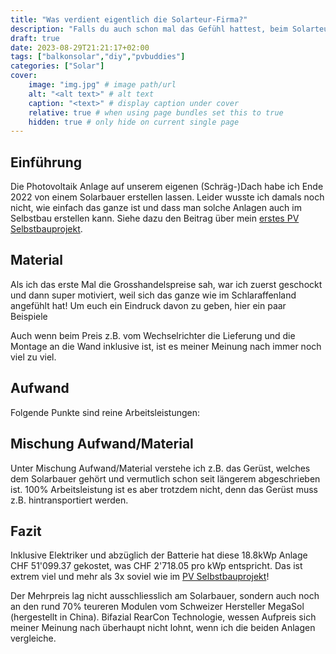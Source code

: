 ```yaml
---
title: "Was verdient eigentlich die Solarteur-Firma?"
description: "Falls du auch schon mal das Gefühl hattest, beim Solarteur bleibt etwas viel hängen: In diesem Beitrag lege ich dar, dass es wirklich so ist!"
draft: true
date: 2023-08-29T21:21:17+02:00
tags: ["balkonsolar","diy","pvbuddies"]
categories: ["Solar"]
cover:
    image: "img.jpg" # image path/url
    alt: "<alt text>" # alt text
    caption: "<text>" # display caption under cover
    relative: true # when using page bundles set this to true
    hidden: true # only hide on current single page
---
```


## Einführung

Die Photovoltaik Anlage auf unserem eigenen (Schräg-)Dach habe ich Ende 2022 von einem Solarbauer erstellen lassen. Leider wusste ich damals noch nicht, wie einfach das ganze ist und dass man solche Anlagen auch im Selbstbau erstellen kann. Siehe dazu den Beitrag über mein [erstes PV Selbstbauprojekt](/posts/erstes-pv-selbstbau-projekt/).

## Material

Als ich das erste Mal die Grosshandelspreise sah, war ich zuerst geschockt und dann super motiviert, weil sich das ganze wie im Schlaraffenland angefühlt hat! Um euch ein Eindruck davon zu geben, hier ein paar Beispiele


Auch wenn beim Preis z.B. vom Wechselrichter die Lieferung und die Montage an die Wand inklusive ist, ist es meiner Meinung nach immer noch viel zu viel.

## Aufwand

Folgende Punkte sind reine Arbeitsleistungen:


## Mischung Aufwand/Material

Unter Mischung Aufwand/Material verstehe ich z.B. das Gerüst, welches dem Solarbauer gehört und vermutlich schon seit längerem abgeschrieben ist. 100% Arbeitsleistung ist es aber trotzdem nicht, denn das Gerüst muss z.B. hintransportiert werden.


## Fazit

Inklusive Elektriker und abzüglich der Batterie hat diese 18.8kWp Anlage CHF 51'099.37 gekostet, was CHF 2'718.05 pro kWp entspricht. Das ist extrem viel und mehr als 3x soviel wie im [PV Selbstbauprojekt](/posts/erstes-pv-selbstbau-projekt/#materialliste--kosten)!

Der Mehrpreis lag nicht ausschliesslich am Solarbauer, sondern auch noch an den rund 70% teureren Modulen vom Schweizer Hersteller MegaSol (hergestellt in China). Bifazial RearCon Technologie, wessen Aufpreis sich meiner Meinung nach überhaupt nicht lohnt, wenn ich die beiden Anlagen vergleiche.